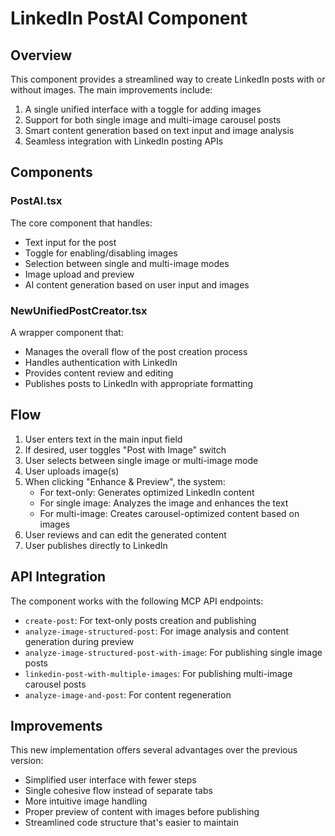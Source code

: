 # LinkedIn PostAI Component

## Overview

This component provides a streamlined way to create LinkedIn posts with or without images. The main improvements include:

1. A single unified interface with a toggle for adding images
2. Support for both single image and multi-image carousel posts
3. Smart content generation based on text input and image analysis
4. Seamless integration with LinkedIn posting APIs

## Components

### PostAI.tsx

The core component that handles:
- Text input for the post
- Toggle for enabling/disabling images
- Selection between single and multi-image modes
- Image upload and preview
- AI content generation based on user input and images

### NewUnifiedPostCreator.tsx

A wrapper component that:
- Manages the overall flow of the post creation process
- Handles authentication with LinkedIn
- Provides content review and editing
- Publishes posts to LinkedIn with appropriate formatting

## Flow

1. User enters text in the main input field
2. If desired, user toggles "Post with Image" switch
3. User selects between single image or multi-image mode
4. User uploads image(s)
5. When clicking "Enhance & Preview", the system:
   - For text-only: Generates optimized LinkedIn content
   - For single image: Analyzes the image and enhances the text
   - For multi-image: Creates carousel-optimized content based on images
6. User reviews and can edit the generated content
7. User publishes directly to LinkedIn

## API Integration

The component works with the following MCP API endpoints:
- `create-post`: For text-only posts creation and publishing
- `analyze-image-structured-post`: For image analysis and content generation during preview
- `analyze-image-structured-post-with-image`: For publishing single image posts
- `linkedin-post-with-multiple-images`: For publishing multi-image carousel posts
- `analyze-image-and-post`: For content regeneration

## Improvements

This new implementation offers several advantages over the previous version:
- Simplified user interface with fewer steps
- Single cohesive flow instead of separate tabs
- More intuitive image handling
- Proper preview of content with images before publishing
- Streamlined code structure that's easier to maintain 